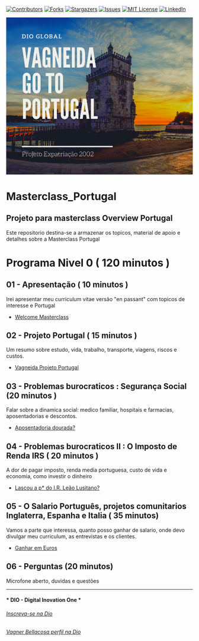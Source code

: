 <!-- PROJECT SHIELDS -->

[![Contributors][contributors-shield]][contributors-url]
[![Forks][forks-shield]][forks-url]
[![Stargazers][stars-shield]][stars-url]
[![Issues][issues-shield]][issues-url]
[![MIT License][license-shield]][license-url]
[![LinkedIn][linkedin-shield]][linkedin-url]

<!-- PROJECT LOGO -->
![Masterclass Bellacosa Adventure I](Images/Masterclass.png "Portugal Masterclass")

# Masterclass_Portugal

## Projeto para masterclass Overview Portugal

Este repositorio destina-se a armazenar os topicos, material de apoio e detalhes sobre a Masterclass Portugal

# Programa Nivel 0 ( 120 minutos )

## 01 - Apresentação ( 10 minutos )

Irei apresentar meu curriculum vitae versão "en passant" com topicos de interesse e Portugal

- [Welcome Masterclass](01_Apresentacao.MD)

## 02 - Projeto Portugal ( 15 minutos )

Um resumo sobre estudo, vida, trabalho, transporte, viagens, riscos e custos.

- [Vagneida Projeto Portugal](02_Vagneida.MD)

## 03 - Problemas burocraticos : Segurança Social (20 minutos )

Falar sobre a dinamica social: medico familiar, hospitais e farmacias, aposentadorias e descontos.

- [Aposentadoria dourada?](03_Aposentadoria.MD)

## 04 - Problemas burocraticos II : O Imposto de Renda IRS ( 20 minutos )

A dor de pagar imposto, renda media portuguesa, custo de vida e economia, como investir o dinheiro

- [Lascou a p* do I.R. Leão Lusitano?](04_LeaoLusitano.MD)

## 05 - O Salario Português, projetos comunitarios Inglaterra, Espanha e Italia ( 35 minutos)

Vamos a parte que interessa, quanto posso ganhar de salario, onde devo divulgar meu curriculum, as entrevistas e os clientes.

- [Ganhar em Euros](05_GanhandoEmEuros.MD)

## 06 - Perguntas (20 minutos)

Microfone aberto, duvidas e questões



---

#### * DIO - Digital Inovation One *
######  [Inscreva-se na Dio](https://web.dio.me/sign-up?ref=R5J3ZLTIFS)  

######  [Vagner Bellacosa perfil na Dio](https://web.dio.me/users/vagnerbellacosa?tab=achievements)  

<!-- MARKDOWN LINKS & IMAGES -->
<!-- https://www.markdownguide.org/basic-syntax/#reference-style-links -->
[contributors-shield]: https://img.shields.io/github/contributors/VagnerBellacosa/Masterclass_Portugal.svg?style=for-the-badge
[contributors-url]: https://github.com/VagnerBellacosa/Masterclass_Portugal/graphs/contributors
[forks-shield]: https://img.shields.io/github/forks/VagnerBellacosa/Masterclass_Portugal.svg?style=for-the-badge
[forks-url]: https://github.com/VagnerBellacosa/Masterclass_Portugal/network/members
[stars-shield]: https://img.shields.io/github/stars/VagnerBellacosa/Masterclass_Portugal.svg?style=for-the-badge
[stars-url]: https://github.com/VagnerBellacosa/Masterclass_Portugal/stargazers
[issues-shield]: https://img.shields.io/github/issues/VagnerBellacosa/Masterclass_Portugal.svg?style=for-the-badge
[issues-url]: https://github.com/VagnerBellacosa/Masterclass_Portugal/issues
[license-shield]: https://img.shields.io/github/license/VagnerBellacosa/Masterclass_Portugal.svg?style=for-the-badge
[license-url]: https://github.com/VagnerBellacosa/Masterclass_Portugal/blob/master/LICENSE.txt
[linkedin-shield]: https://img.shields.io/badge/-LinkedIn-black.svg?style=for-the-badge&logo=linkedin&colorB=555
[linkedin-url]: https://www.linkedin.com/in/VagnerBellacosa/
[product-screenshot]: Images/Masterclass.png.png

